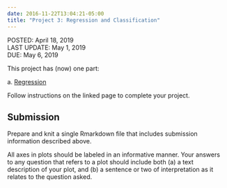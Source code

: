 ```yaml
---
date: 2016-11-22T13:04:21-05:00
title: "Project 3: Regression and Classification"
---
```


POSTED: April 18, 2019  
LAST UPDATE: May 1, 2019  
DUE: May 6, 2019  

This project has (now) one part:

  a. [Regression](gapminder/)  

Follow instructions on the linked page to complete your project.

## Submission

Prepare and knit a single Rmarkdown file that includes submission information described above.

All axes in plots should be labeled in an informative manner. Your answers to any question that refers to a plot should include both (a) a text description of your plot, and (b) a sentence or two of interpretation as it relates to the question asked.

